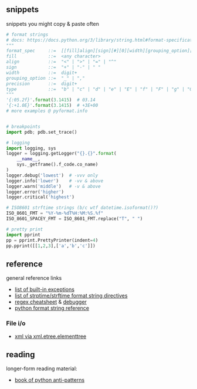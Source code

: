 ## snippets
snippets you might copy & paste often

```python
# format strings
# docs: https://docs.python.org/3/library/string.html#format-specification-mini-language
"""
format_spec     ::=  [[fill]align][sign][#][0][width][grouping_option][.precision][type]
fill            ::=  <any character>
align           ::=  "<" | ">" | "=" | "^"
sign            ::=  "+" | "-" | " "
width           ::=  digit+
grouping_option ::=  "_" | ","
precision       ::=  digit+
type            ::=  "b" | "c" | "d" | "e" | "E" | "f" | "F" | "g" | "G" | "n" | "o" | "s" | "x" | "X" | "%"
"""
'{:05.2f}'.format(3.1415)  # 03.14
'{:+1.0E}'.format(3.1415)  # +3E+00
# more examples @ pyformat.info


# breakpoints 
import pdb; pdb.set_trace()

# logging
import logging, sys
logger = logging.getLogger("{}.{}".format(
    __name__,
    sys._getframe().f_code.co_name)
)
logger.debug('lowest')  # -vvv only
logger.info('lower')    # -vv & above
logger.warn('middle')   # -v & above
logger.error('higher')
logger.critical('highest')

# ISO8601 strftime strings (b/c wtf datetime.isoformat()?)
ISO_8601_FMT = "%Y-%m-%dT%H:%M:%S.%f"
ISO_8601_SPACEY_FMT = ISO_8601_FMT.replace("T", " ")

# pretty print 
import pprint
pp = pprint.PrettyPrinter(indent=4)
pp.pprint([[1,2,3],['a','b','c']])
```

## reference
general reference links

* [list of built-in exceptions](https://docs.python.org/3/library/exceptions.html#exception-hierarchy)
* [list of strptime/strftime format string directives](http://strftime.org/)
* [regex cheatsheet](https://www.debuggex.com/cheatsheet/regex/python) & [debugger](https://www.debuggex.com/?flavor=python)
* [python format string reference](https://pyformat.info/)

### File i/o
* [xml via xml.etree.elementtree](https://docs.python.org/2/library/xml.etree.elementtree.html)

## reading
longer-form reading material:

* [book of python anti-patterns](http://docs.quantifiedcode.com/python-anti-patterns/)
